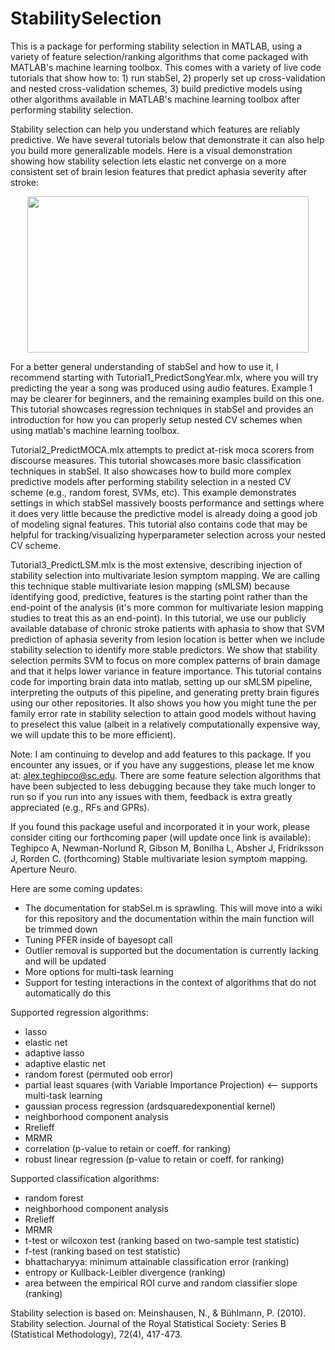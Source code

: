 # StabilitySelection
This is a package for performing stability selection in MATLAB, using a variety of feature selection/ranking algorithms that come packaged with MATLAB's machine learning toolbox. This comes with a variety of live code tutorials that show how to: 1) run stabSel, 2) properly set up cross-validation and nested cross-validation schemes, 3) build predictive models using other algorithms available in MATLAB's machine learning toolbox after performing stability selection.

Stability selection can help you understand which features are reliably predictive. We have several tutorials below that demonstrate it can also help you build more generalizable models. Here is a visual demonstration showing how stability selection lets elastic net converge on a more consistent set of brain lesion features that predict aphasia severity after stroke:
<p align="center">
  <kbd><img width="450" height="250" src="https://i.imgur.com/zRTwqEm.gif"/></kbd>
</p>

For a better general understanding of stabSel and how to use it, I recommend starting with Tutorial1_PredictSongYear.mlx, where you will try predicting the year a song was produced using audio features. Example 1 may be clearer for beginners, and the remaining examples build on this one. This tutorial showcases regression techniques in stabSel and provides an introduction for how you can properly setup nested CV schemes when using matlab's machine learning toolbox. 

Tutorial2_PredictMOCA.mlx attempts to predict at-risk moca scorers from discourse measures. This tutorial showcases more basic classification techniques in stabSel. It also showcases how to build more complex predictive models after performing stability selection in a nested CV scheme (e.g., random forest, SVMs, etc). This example demonstrates settings in which stabSel massively boosts performance and settings where it does very little because the predictive model is already doing a good job of modeling signal features. This tutorial also contains code that may be helpful for tracking/visualizing hyperparameter selection across your nested CV scheme. 

Tutorial3_PredictLSM.mlx is the most extensive, describing injection of stability selection into multivariate lesion symptom mapping. We are calling this technique stable multivariate lesion mapping (sMLSM) because identifying good, predictive, features is the starting point rather than the end-point of the analysis (it's more common for multivariate lesion mapping studies to treat this as an end-point). In this tutorial, we use our publicly available database of chronic stroke patients with aphasia to show that SVM prediction of aphasia severity from lesion location is better when we include stability selection to identify more stable predictors. We show that stability selection permits SVM to focus on more complex patterns of brain damage and that it helps lower variance in feature importance. This tutorial contains code for importing brain data into matlab, setting up our sMLSM pipeline, interpreting the outputs of this pipeline, and generating pretty brain figures using our other repositories. It also shows you how you might tune the per family error rate in stability selection to attain good models without having to preselect this value (albeit in a relatively computationally expensive way, we will update this to be more efficient). 

Note: I am continuing to develop and add features to this package. If you encounter any issues, or if you have any suggestions, please let me know at: alex.teghipco@sc.edu. There are some feature selection algorithms that have been subjected to less debugging because they take much longer to run so if you run into any issues with them, feedback is extra greatly appreciated (e.g., RFs and GPRs).

If you found this package useful and incorporated it in your work, please consider citing our forthcoming paper (will update once link is available): Teghipco A, Newman-Norlund R, Gibson M, Bonilha L, Absher J, Fridriksson J, Rorden C. (forthcoming) Stable multivariate lesion symptom mapping. Aperture Neuro.

Here are some coming updates: 
- The documentation for stabSel.m is sprawling. This will move into a wiki for this repository and the documentation within the main function will be trimmed down 
- Tuning PFER inside of bayesopt call
- Outlier removal is supported but the documentation is currently lacking and will be updated
- More options for multi-task learning
- Support for testing interactions in the context of algorithms that do not automatically do this

Supported regression algorithms: 
- lasso
- elastic net
- adaptive lasso
- adaptive elastic net
- random forest (permuted oob error)
- partial least squares (with Variable Importance Projection) <-- supports multi-task learning
- gaussian process regression (ardsquaredexponential kernel)
- neighborhood component analysis
- Rrelieff
- MRMR
- correlation (p-value to retain or coeff. for ranking)
- robust linear regression (p-value to retain or coeff. for ranking)

Supported classification algorithms:
- random forest
- neighborhood component analysis
- Rrelieff
- MRMR
- t-test or wilcoxon test (ranking based on two-sample test statistic)
- f-test (ranking based on test statistic)
- bhattacharyya: minimum attainable classification error  (ranking)
- entropy or Kullback-Leibler divergence (ranking)
- area between the empirical ROI curve and random classifier slope (ranking)

Stability selection is based on: 
Meinshausen, N., & Bühlmann, P. (2010). Stability selection. Journal of the Royal Statistical Society: Series B (Statistical Methodology), 72(4), 417-473.
